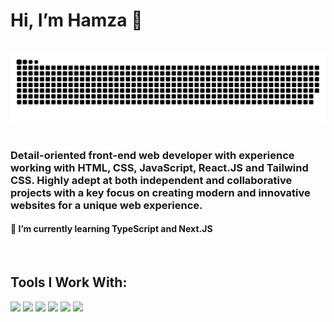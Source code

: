 # Hi, I’m Hamza 👋

<br>

<!--- snake -->
<div align="center">
  <img  src="https://github.com/1999AZZAR/1999AZZAR/blob/main/resources/img/grid-snake.svg"
       alt="snake" /></a>
</div>

<br>

### Detail-oriented front-end web developer with experience working with HTML, CSS, JavaScript, React.JS and Tailwind CSS. Highly adept at both independent and collaborative projects with a key focus on creating modern and innovative websites for a unique web experience.

#### 🌱 I’m currently learning TypeScript and Next.JS

<br>

## Tools I Work With:
<div style='flex'>
  <img width ='32px' src ='https://raw.githubusercontent.com/rahulbanerjee26/githubAboutMeGenerator/main/icons/reactjs.svg'>
  <img width ='32px' src ='https://raw.githubusercontent.com/rahulbanerjee26/githubAboutMeGenerator/main/icons/javascript.svg'>
  <img width ='32px' src ='https://raw.githubusercontent.com/rahulbanerjee26/githubAboutMeGenerator/main/icons/html.svg'>
  <img width ='32px' src ='https://raw.githubusercontent.com/rahulbanerjee26/githubAboutMeGenerator/main/icons/css.svg'>
  <img width ='32px' src ='https://raw.githubusercontent.com/rahulbanerjee26/githubAboutMeGenerator/main/icons/tailwind.svg'>
  <img width ='32px' src ='https://raw.githubusercontent.com/rahulbanerjee26/githubAboutMeGenerator/main/icons/motion.svg'>
</div>




